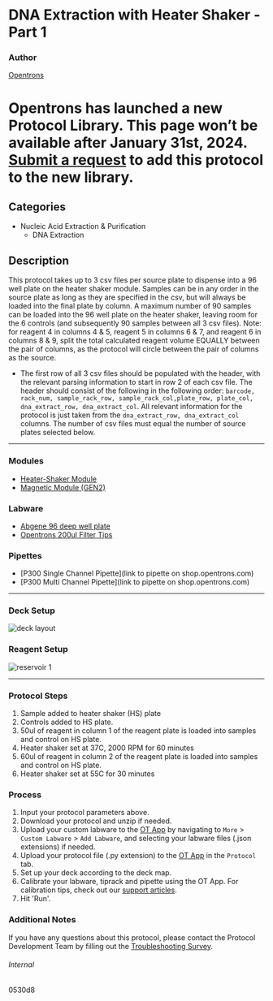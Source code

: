 # DNA Extraction with Heater Shaker - Part 1

### Author
[Opentrons](https://opentrons.com/)


# Opentrons has launched a new Protocol Library. This page won’t be available after January 31st, 2024. [Submit a request](https://docs.google.com/forms/d/e/1FAIpQLSdYYp9QCKow4nn0KlCVsMS3HX0eJ0N9O7-erajKvcpT0lWbSg/viewform) to add this protocol to the new library.

## Categories
* Nucleic Acid Extraction & Purification
	* DNA Extraction

## Description
This protocol takes up to 3 csv files per source plate to dispense into a 96 well plate on the heater shaker module. Samples can be in any order in the source plate as long as they are specified in the csv, but will always be loaded into the final plate by column. A maximum number of 90 samples can be loaded into the 96 well plate on the heater shaker, leaving room for the 6 controls (and subsequently 90 samples between all 3 csv files). Note: for reagent 4 in columns 4 & 5, reagent 5 in columns 6 & 7, and reagent 6 in columns 8 & 9, split the total calculated reagent volume EQUALLY between the pair of columns, as the protocol will circle between the pair of columns as the source.

* The first row of all 3 csv files should be populated with the header, with the relevant parsing information to start in row 2 of each csv file. The header should consist of the following in the following order: ```barcode, rack_num, sample_rack_row, sample_rack_col,plate_row, plate_col, dna_extract_row, dna_extract_col```. All relevant information for the protocol is just taken from the ```dna_extract_row, dna_extract_col``` columns. The number of csv files must equal the number of source plates selected below.


---

### Modules
* [Heater-Shaker Module](https://shop.opentrons.com/heater-shaker-module/)
* [Magnetic Module (GEN2)](https://shop.opentrons.com/collections/hardware-modules/products/magdeck)

### Labware
* [Abgene 96 deep well plate](https://assets.fishersci.com/TFS-Assets/LCD/Datasheets/Abgene-96-Well-Plate-Datasheet.pdf)
* [Opentrons 200ul Filter Tips](https://shop.opentrons.com/universal-filter-tips/)

### Pipettes
* [P300 Single Channel Pipette](link to pipette on shop.opentrons.com)
* [P300 Multi Channel Pipette](link to pipette on shop.opentrons.com)

---

### Deck Setup
![deck layout](https://opentrons-protocol-library-website.s3.amazonaws.com/custom-README-images/0530d8/Screen+Shot+2022-11-07+at+11.04.58+AM.png)

### Reagent Setup
![reservoir 1](https://opentrons-protocol-library-website.s3.amazonaws.com/custom-README-images/0530d8/Screen+Shot+2022-11-01+at+11.46.43+AM.png)

---

### Protocol Steps
1. Sample added to heater shaker (HS) plate
2. Controls added to HS plate.
3. 50ul of reagent in column 1 of the reagent plate is loaded into samples and control on HS plate.
4. Heater shaker set at 37C, 2000 RPM for 60 minutes
5. 60ul of reagent in column 2 of the reagent plate is loaded into samples and control on HS plate.
6. Heater shaker set at 55C for 30 minutes

### Process
1. Input your protocol parameters above.
2. Download your protocol and unzip if needed.
3. Upload your custom labware to the [OT App](https://opentrons.com/ot-app) by navigating to `More` > `Custom Labware` > `Add Labware`, and selecting your labware files (.json extensions) if needed.
4. Upload your protocol file (.py extension) to the [OT App](https://opentrons.com/ot-app) in the `Protocol` tab.
5. Set up your deck according to the deck map.
6. Calibrate your labware, tiprack and pipette using the OT App. For calibration tips, check out our [support articles](https://support.opentrons.com/en/collections/1559720-guide-for-getting-started-with-the-ot-2).
7. Hit 'Run'.

### Additional Notes
If you have any questions about this protocol, please contact the Protocol Development Team by filling out the [Troubleshooting Survey](https://protocol-troubleshooting.paperform.co/).

###### Internal
0530d8
